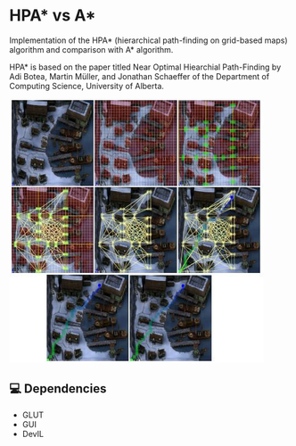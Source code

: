 # HPA* vs A*
Implementation of the HPA* (hierarchical path-finding
on grid-based maps) algorithm and comparison with A* algorithm.

HPA* is based on the paper titled Near Optimal Hiearchial Path-Finding by Adi Botea, Martin Müller, and Jonathan Schaeffer of the Department of Computing Science, University of Alberta.


<img src="demo.jpg" alt="Demo">


## 💻 Dependencies

* GLUT
* GUI
* DevIL
